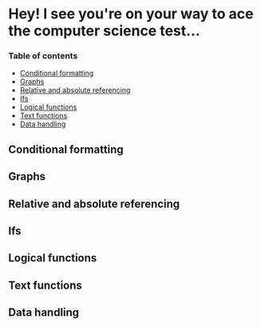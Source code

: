 # Hey! I see you're on your way to ace the computer science test...

### Table of contents 

+ <a href="">Conditional formatting</a>
+ <a href="">Graphs</a>
+ <a href="">Relative and absolute referencing</a>
+ <a href="">Ifs</a>
+ <a href="">Logical functions</a>
+ <a href="">Text functions</a>
+ <a href="">Data handling</a>

## Conditional formatting

## Graphs

## Relative and absolute referencing

## Ifs

## Logical functions 

## Text functions

## Data handling 
